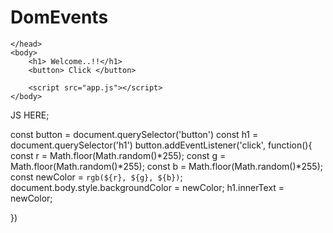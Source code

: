# DomEvents

<!DOCTYPE html>

<html>
    <head>
        <meta charset="utf-8">
        <meta http-equiv="X-UA-Compatible" content="IE=edge">
        <title></title>
        <meta name="description" content="">
        <meta name="viewport" content="width=device-width, initial-scale=1">
        <link rel="stylesheet" href="">
        
    </head>
    <body>
        <h1> Welcome..!!</h1>
        <button> Click </button>
 
        <script src="app.js"></script>
    </body>
</html>

JS HERE;

const button = document.querySelector('button')
const h1 = document.querySelector('h1')
button.addEventListener('click', function(){
const r = Math.floor(Math.random()*255);
const g = Math.floor(Math.random()*255);
const b = Math.floor(Math.random()*255);
const newColor = `rgb(${r}, ${g}, ${b})`;
document.body.style.backgroundColor = newColor;
h1.innerText = newColor;


})
